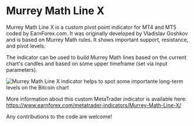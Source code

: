 # Murrey Math Line X

Murrey Math Line X is a custom pivot point indicator for MT4 and MT5 coded by EarnForex.com. It was originally developed by Vladislav Goshkov and is based on Murrey Math rules. It shows important support, resistance, and pivot levels.

The indicator can be used to build Murrey Math lines based on the current chart's candles and based on some upper timeframe (set via input parameters).

![Murrey Math Line X indicator helps to spot some importante long-term levels on the Bitcoin chart](https://github.com/EarnForex/Murrey-Math-Line-X/blob/main/README_Images/murrey-math-line-x-pivots-for-btcusd.png)

More information about this custom MetaTrader indicator is available here: https://www.earnforex.com/metatrader-indicators/Murrey-Math-Line-X/

Any contributions to the code are welcome!
